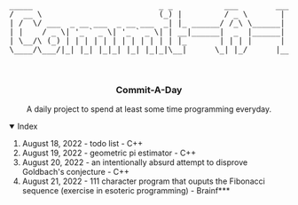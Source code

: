 <br />
<p align="center">
<pre>
_____                           _ _           ___        ______            
/  __ \                         (_) |         / _ \       |  _  \           
| /  \/ ___  _ __ ___  _ __ ___  _| |_ ______/ /_\ \______| | | |__ _ _   _ 
| |    / _ \| '_ ` _ \| '_ ` _ \| | __|______|  _  |______| | | / _` | | | |
| \__/\ (_) | | | | | | | | | | | | |_       | | | |      | |/ / (_| | |_| |
\____/\___/|_| |_| |_|_| |_| |_|_|\__|      \_| |_/      |___/ \__,_|\__, |
                                                                    __/ |
                                                                    |___/        
</pre>
<h3 align="center">Commit-A-Day</h3>

  <p align="center">
    A daily project to spend at least some time programming everyday.
  </p>
</p>


<details open="open">
  <summary>Index</summary>
  <ol>
    <li><a>August 18, 2022 - todo list - C++</a></li>
    <li><a>August 19, 2022 - geometric pi estimator - C++</a></li>
    <li><a>August 20, 2022 - an intentionally absurd attempt to disprove Goldbach's conjecture - C++</a></li>
    <li><a>August 21, 2022 - 111 character program that ouputs the Fibonacci sequence (exercise in esoteric programming) - Brainf***</a></li>
  </ol>
</details>